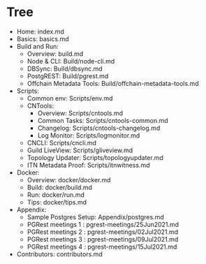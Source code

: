 # Tree
  - Home: index.md
  - Basics: basics.md
  - Build and Run:
    - Overview: build.md
    - Node & CLI: Build/node-cli.md
    - DBSync: Build/dbsync.md
    - PostgREST: Build/pgrest.md
    - Offchain Metadata Tools: Build/offchain-metadata-tools.md
  - Scripts:
    - Common env: Scripts/env.md
    - CNTools:
      - Overview: Scripts/cntools.md
      - Common Tasks: Scripts/cntools-common.md
      - Changelog: Scripts/cntools-changelog.md
      - Log Monitor: Scripts/logmonitor.md
    - CNCLI: Scripts/cncli.md
    - Guild LiveView: Scripts/gliveview.md
    - Topology Updater: Scripts/topologyupdater.md
    - ITN Metadata Proof: Scripts/itnwitness.md
  - Docker:
    - Overview: docker/docker.md
    - Build: docker/build.md
    - Run: docker/run.md
    - Tips: docker/tips.md
  - Appendix:
    - Sample Postgres Setup: Appendix/postgres.md
    - PGRest meetings 1 : pgrest-meetings/25Jun2021.md
    - PGRest meetings 2 : pgrest-meetings/02Jul2021.md
    - PGRest meetings 3 : pgrest-meetings/09Jul2021.md
    - PGRest meetings 4 : pgrest-meetings/15Jul2021.md
  - Contributors: contributors.md
